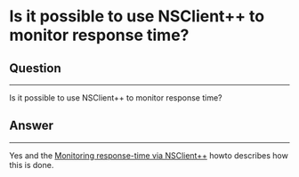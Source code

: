 # Is it possible to use NSClient++ to monitor response time?

## Question

* * * * *

Is it possible to use NSClient++ to monitor response time?

## Answer

* * * * *

Yes and the [Monitoring response-time via NSClient++](https://kb.op5.com/pages/viewpage.action?pageId=688695) howto describes how this is done.

